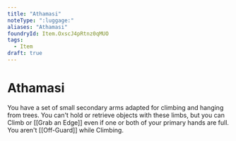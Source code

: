 ```yaml
---
title: "Athamasi"
noteType: ":luggage:"
aliases: "Athamasi"
foundryId: Item.OxscJ4pRtnz0qMUO
tags:
  - Item
draft: true
---
```


# Athamasi

You have a set of small secondary arms adapted for climbing and hanging from trees. You can't hold or retrieve objects with these limbs, but you can Climb or [[Grab an Edge]] even if one or both of your primary hands are full. You aren't [[Off-Guard]] while Climbing.
